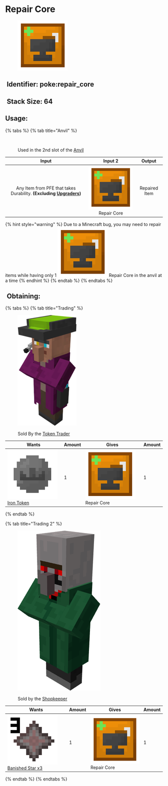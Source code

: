 # Repair Core

<figure><img src="https://github.com/ItsMePok/PFE/blob/wikiAssets/wikiMain/repair_core.png?raw=true" alt=""><figcaption></figcaption></figure>

## <img src="https://minecraft.wiki/images/Name_Tag_JE2_BE2.png?cbdc1" alt="" data-size="line"> Identifier: **poke:repair\_core** <a href="#identifier" id="identifier"></a>

## <img src="https://minecraft.wiki/images/Light_Gray_Bundle_JE1_BE1.png?b552e" alt="" data-size="line"> Stack Size: 64 <a href="#stack-size" id="stack-size"></a>

## Usage:

{% tabs %}
{% tab title="Anvil" %}
<figure><img src="https://minecraft.wiki/images/thumb/Anvil_(N)_BE3.png/150px-Anvil_(N)_BE3.png?30415" alt=""><figcaption><p>Used in the 2nd slot of the <a href="https://minecraft.wiki/w/Anvil#Repairing_and_renaming_items">Anvil</a></p></figcaption></figure>

|                                                 Input                                                |                                                                      Input 2                                                                      |     Output    |
| :--------------------------------------------------------------------------------------------------: | :-----------------------------------------------------------------------------------------------------------------------------------------------: | :-----------: |
| Any Item from PFE that takes Durability. **(Excluding** [**Upgraders**](../../tools/upgraders/)**)** | <img src="https://github.com/ItsMePok/PFE/blob/wikiAssets/wikiMain/repair_core.png?raw=true" alt="Repair Core." data-size="line"> Repair Core | Repaired Item |

{% hint style="warning" %}
Due to a Minecraft bug, you may need to repair items while having only 1 <img src="https://github.com/ItsMePok/PFE/blob/wikiAssets/wikiMain/repair_core.png?raw=true" alt="Repair Core." data-size="line"> Repair Core in the anvil at a time
{% endhint %}
{% endtab %}
{% endtabs %}

## <img src="https://minecraft.wiki/images/thumb/Crafting_Table_JE4_BE3.png/150px-Crafting_Table_JE4_BE3.png?5767f" alt="" data-size="line"> Obtaining: <a href="#obtaining" id="obtaining"></a>

{% tabs %}
{% tab title="Trading" %}


<figure><img src="https://github.com/ItsMePok/PFE/blob/wikiAssets/Entity/token_trader.png?raw=true" alt="" width="188"><figcaption><p>Sold By the <a href="../../mobs/traders/token-trader.md">Token Trader</a></p></figcaption></figure>

<table><thead><tr><th>Wants</th><th data-type="number">Amount</th><th>Gives</th><th data-type="number">Amount</th></tr></thead><tbody><tr><td><a href="../currency/tokens/iron-token.md"><img src="https://github.com/ItsMePok/PFE/blob/wikiAssets/wikiMain/iron_token.png?raw=true" alt="" data-size="line">Iron Token</a></td><td>1</td><td><img src="https://github.com/ItsMePok/PFE/blob/wikiAssets/wikiMain/repair_core.png?raw=true" alt="" data-size="line">Repair Core</td><td>1</td></tr></tbody></table>
{% endtab %}

{% tab title="Trading 2" %}




<figure><img src="https://github.com/ItsMePok/PFE/blob/wikiAssets/Entity/shopkeeper.png?raw=true" alt=""><figcaption><p>Sold by the <a href="../../mobs/traders/shopkeeper.md">Shopkeeper</a></p></figcaption></figure>

<table><thead><tr><th>Wants</th><th data-type="number">Amount</th><th>Gives</th><th data-type="number">Amount</th></tr></thead><tbody><tr><td><a href="../banished-stars/banished-star-x3.md"><img src="https://github.com/ItsMePok/PFE/blob/wikiAssets/wikiMain/banished_star_x3.png?raw=true" alt="" data-size="line">Banished Star x3</a></td><td>1</td><td><img src="https://github.com/ItsMePok/PFE/blob/wikiAssets/wikiMain/repair_core.png?raw=true" alt="" data-size="line">Repair Core</td><td>1</td></tr></tbody></table>
{% endtab %}
{% endtabs %}
